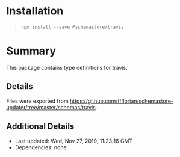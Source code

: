 # Installation
> `npm install --save @schemastore/travis`

# Summary
This package contains type definitions for travis.

## Details
Files were exported from https://github.com/ffflorian/schemastore-updater/tree/master/schemas/travis.

## Additional Details
* Last updated: Wed, Nov 27, 2019, 11:23:16 GMT
* Dependencies: none
